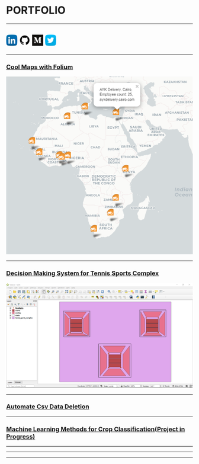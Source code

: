 # PORTFOLIO
---
## [<img width="30px" src="svgs/linkedin.svg">](https://www.linkedin.com/in/alberta-odamea-anim-ayeko) [<img width="30px" src="svgs/github.svg">](https://www.github.com/Alyeko) [<img width="30px" src="svgs/medium.svg">](https://alyeko.medium.com) [<img width="30px" src="svgs/twitter.svg">](https://www.twitter.com/Alyeko_)
---

### [Cool Maps with Folium](/coolmaps)
<img src="images/snapshot for portfo cool maps.png?raw=true"/>

---
### [Decision Making System for Tennis Sports Complex](/tennissportscomplex)
<img src="images/QGIS screenshot showing the 5 layers.png?raw=true"/>

---
### [Automate Csv Data Deletion](/automate_csv)


---
### [Machine Learning Methods for Crop Classification(Project in Progress)](/crop_classification)

---

<!--[Project 3 Title](http://example.com/) -->
<!--[Project 4 Title](http://example.com/) -->
<!--[Project 5 Title](http://example.com/) -->

---




---
<!--<p style="font-size:11px">Page template forked from <a href="https://github.com/evanca/quick-portfolio">evanca</a></p>
 Remove above link if you don't want to attibute -->
